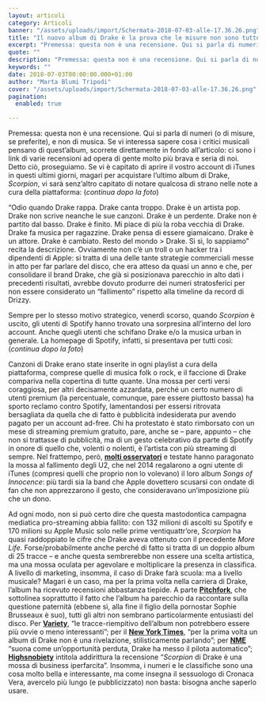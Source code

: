 ```yaml
---
layout: articoli
category: Articoli
banner: "/assets/uploads/import/Schermata-2018-07-03-alle-17.36.26.png"
title: "Il nuovo album di Drake è la prova che le misure non sono tutto, neanche nella musica"
excerpt: "Premessa: questa non è una recensione. Qui si parla di numeri (o di misure, se preferite), e non di musica. Se vi interessa sapere cosa i critici musicali pensano di quest’album, scorrete direttamente in fondo all’articolo: ci sono i link di varie recensioni ad opera di gente molto più brava e seria di noi. Detto [&hellip"
quote: ""
description: "Premessa: questa non è una recensione. Qui si parla di numeri (o di misure, se preferite), e non di musica. Se vi interessa sapere cosa i critici musicali pensano di quest’album, scorrete direttamente in fondo all’articolo: ci sono i link di varie recensioni ad opera di gente molto più brava e seria di noi. Detto [&hellip"
keywords: ""
date: 2018-07-03T00:00:00.000+01:00
author: "Marta Blumi Tripodi"
cover: "/assets/uploads/import/Schermata-2018-07-03-alle-17.36.26.png"
pagination:
  enabled: true

---
```


Premessa: questa non è una recensione. Qui si parla di numeri (o di misure, se preferite), e non di musica. Se vi interessa sapere cosa i critici musicali pensano di quest’album, scorrete direttamente in fondo all’articolo: ci sono i link di varie recensioni ad opera di gente molto più brava e seria di noi. Detto ciò, proseguiamo. Se vi è capitato di aprire il vostro account di iTunes in questi ultimi giorni, magari per acquistare l’ultimo album di Drake, _Scorpion_, vi sarà senz’altro capitato di notare qualcosa di strano nelle note a cura della piattaforma: (_continua dopo la foto_)

“Odio quando Drake rappa. Drake canta troppo. Drake è un artista pop. Drake non scrive neanche le sue canzoni. Drake è un perdente. Drake non è partito dal basso. Drake è finito. Mi piace di più la roba vecchia di Drake. Drake fa musica per ragazzine. Drake pensa di essere giamaicano. Drake è un attore. Drake è cambiato. Resto del mondo > Drake. Sì sì, lo sappiamo” recita la descrizione. Ovviamente non c’è un troll o un hacker tra i dipendenti di Apple: si tratta di una delle tante strategie commerciali messe in atto per far parlare del disco, che era atteso da quasi un anno e che, per consolidare il brand Drake, che già si posizionava parecchio in alto dati i precedenti risultati, avrebbe dovuto produrre dei numeri stratosferici per non essere considerato un “fallimento” rispetto alla timeline da record di Drizzy.

Sempre per lo stesso motivo strategico, venerdì scorso, quando _Scorpion_ è uscito, gli utenti di Spotify hanno trovato una sorpresina all’interno del loro account. Anche quegli utenti che schifano Drake e/o la musica urban in generale. La homepage di Spotify, infatti, si presentava per tutti così: (_continua dopo la foto_)

Canzoni di Drake erano state inserite in ogni playlist a cura della piattaforma, comprese quelle di musica folk o rock, e il faccione di Drake compariva nella copertina di tutte quante. Una mossa per certi versi coraggiosa, per altri decisamente azzardata, perché un certo numero di utenti premium (la percentuale, comunque, pare essere piuttosto bassa) ha sporto reclamo contro Spotify, lamentandosi per essersi ritrovata bersagliata da quella che di fatto è pubblicità indesiderata pur avendo pagato per un account ad-free. Chi ha protestato è stato rimborsato con un mese di streaming premium gratuito, pare, anche se – pare, appunto – che non si trattasse di pubblicità, ma di un gesto celebrativo da parte di Spotify in onore di quello che, volenti o nolenti, è l’artista con più streaming di sempre. Nel frattempo, però, [**molti osservatori**](https://pitchfork.com/thepitch/what-it-means-when-spotify-has-nothing-to-recommend-but-drake-op-ed/) e testate hanno paragonato la mossa al fallimento degli U2, che nel 2014 regalarono a ogni utente di iTunes (compresi quelli che proprio non lo volevano) il loro album _Songs of Innocence_: più tardi sia la band che Apple dovettero scusarsi con ondate di fan che non apprezzarono il gesto, che consideravano un’imposizione più che un dono.

Ad ogni modo, non si può certo dire che questa mastodontica campagna mediatica pro-streaming abbia fallito: con 132 milioni di ascolti su Spotify e 170 milioni su Apple Music solo nelle prime ventiquattr’ore, _Scorpion_ ha quasi raddoppiato le cifre che Drake aveva ottenuto con il precedente _More Life_. Forse/probabilmente anche perché di fatto si tratta di un doppio album di 25 tracce – e anche questa sembrerebbe non essere una scelta artistica, ma una mossa oculata per agevolare e moltiplicare la presenza in classifica. A livello di marketing, insomma, il caso di Drake farà scuola: ma a livello musicale? Magari è un caso, ma per la prima volta nella carriera di Drake, l’album ha ricevuto recensioni abbastanza tiepide. A parte [**Pitchfork**](https://pitchfork.com/reviews/albums/drake-scorpion/), che sottolinea soprattutto il fatto che l’album ha parecchio da raccontare sulla questione paternità (ebbene sì, alla fine il figlio della pornostar Sophie Brusseaux è suo), tutti gli altri non sembrano particolarmente entusiasti del disco. Per **[Variety](https://variety.com/2018/music/reviews/drake-scorpion-review-1202864059/)**, “le tracce-riempitivo dell’album non potrebbero essere più ovvie o meno interessanti”; per il [**New York Times**](https://www.nytimes.com/2018/07/02/arts/music/drake-scorpion-review.html), “per la prima volta un album di Drake non è una rivelazione, stilisticamente parlando”; per [**NME**](http://www.nme.com/reviews/album/drake-scorpion-review) “suona come un’opportunità perduta, Drake ha messo il pilota automatico”; [**Highsnobiety**](https://www.highsnobiety.com/p/drake-scorpion-review/) intitola addirittura la recensione “_Scorpion_ di Drake è una mossa di business iperfarcita”. Insomma, i numeri e le classifiche sono una cosa molto bella e interessante, ma come insegna il sessuologo di Cronaca Vera, avercelo più lungo (e pubblicizzato) non basta: bisogna anche saperlo usare.